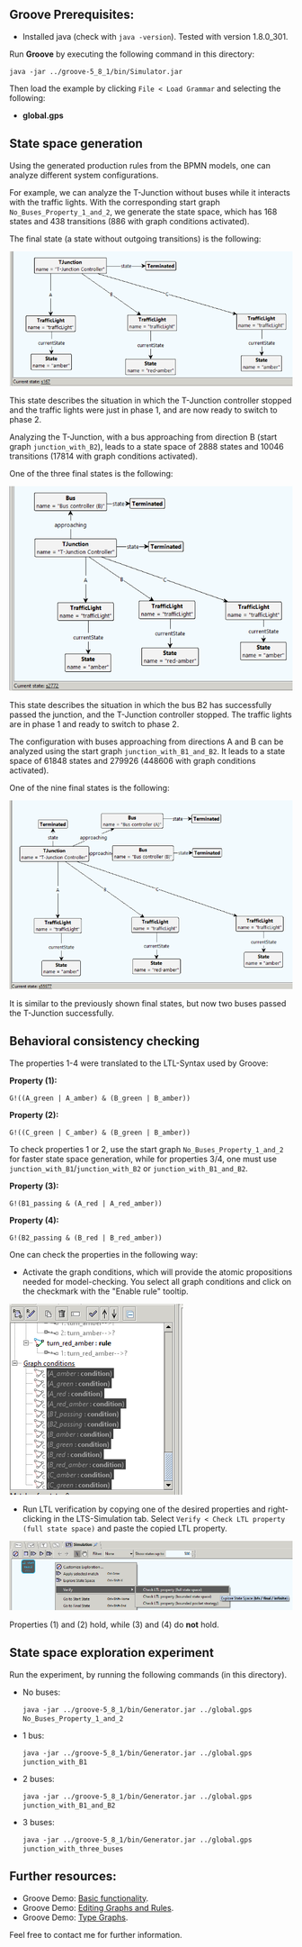 ## Groove Prerequisites:
- Installed java (check with ```java -version```). Tested with version 1.8.0_301.

Run **Groove** by executing the following command in this directory:
```
java -jar ../groove-5_8_1/bin/Simulator.jar
```
Then load the example by clicking ```File < Load Grammar``` and selecting the following:
- **global.gps**

## State space generation
Using the generated production rules from the BPMN models, one can analyze different system configurations.

For example, we can analyze the T-Junction without buses while it interacts with the traffic lights.
With the corresponding start graph ```No_Buses_Property_1_and_2```, we generate the state space,
which has 168 states and 438 transitions (886 with graph conditions activated).

The final state (a state without outgoing transitions) is the following:

![final state without buses](./final_state_no_buses.png)

This state describes the situation in which the T-Junction controller stopped and
the traffic lights were just in phase 1, and are now ready to switch to phase 2.

Analyzing the T-Junction, with a bus approaching from direction B (start graph ```junction_with_B2```),
leads to a state space of 2888 states and 10046 transitions (17814 with graph conditions activated).

One of the three final states is the following:

![final state with the B2 bus](./final_state_B2.png)

This state describes the situation in which the bus B2 has successfully passed the junction,
and the T-Junction controller stopped.
The traffic lights are in phase 1 and ready to switch to phase 2.

The configuration with buses approaching from directions A and B
can be analyzed using the start graph ```junction_with_B1_and_B2```.
It leads to a state space of 61848 states and 279926 (448606 with graph conditions activated).

One of the nine final states is the following:

![final state with the B2 bus](./final_state_B1_B2.png)

It is similar to the previously shown final states, but now two buses passed the T-Junction successfully.

## Behavioral consistency checking
The properties 1-4 were translated to the LTL-Syntax used by Groove:

**Property (1):**
```
G!((A_green | A_amber) & (B_green | B_amber))
```
**Property (2):**
```
G!((C_green | C_amber) & (B_green | B_amber))
```
To check properties 1 or 2, use the start graph ```No_Buses_Property_1_and_2``` for faster state space generation,
while for properties 3/4, one must use ```junction_with_B1```/```junction_with_B2``` or ```junction_with_B1_and_B2```.

**Property (3):**
```
G!(B1_passing & (A_red | A_red_amber))
```
**Property (4):**
```
G!(B2_passing & (B_red | B_red_amber))
```
One can check the properties in the following way:
- Activate the graph conditions, which will provide the atomic propositions needed for model-checking. You select all graph conditions and click on the checkmark with the "Enable rule" tooltip.

![activate graph conditions](./activate_conditions.png)
- Run LTL verification by copying one of the desired properties and right-clicking in the LTS-Simulation tab. Select ```Verify < Check LTL property (full state space)``` and paste the copied LTL property.

![check ltl property](./check_ltl.png)

Properties (1) and (2) hold, while (3) and (4) do **not** hold.

## State space exploration experiment

Run the experiment, by running the following commands (in this directory).
- No buses: 
    ``` 
    java -jar ../groove-5_8_1/bin/Generator.jar ../global.gps No_Buses_Property_1_and_2
    ```

- 1 bus:
    ```
    java -jar ../groove-5_8_1/bin/Generator.jar ../global.gps junction_with_B1
    ```
- 2 buses:
    ```
    java -jar ../groove-5_8_1/bin/Generator.jar ../global.gps junction_with_B1_and_B2
    ```
- 3 buses:
    ```
    java -jar ../groove-5_8_1/bin/Generator.jar ../global.gps junction_with_three_buses
    ```

## Further resources:
- Groove Demo: [Basic functionality](https://www.youtube.com/watch?v=R2beaSQ9-NM).
- Groove Demo: [Editing Graphs and Rules](https://www.youtube.com/watch?v=R2beaSQ9-NM).
- Groove Demo: [Type Graphs](https://www.youtube.com/watch?v=LTGRS3AYSSM).

Feel free to contact me for further information.
